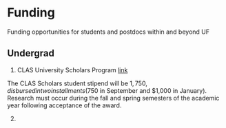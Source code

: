 # Funding
Funding opportunities for students and postdocs within and beyond UF

## Undergrad

1. CLAS University Scholars Program [link](https://clas.ufl.edu/undergraduate/clas-university-scholars/)

The CLAS Scholars student stipend will be $1,750, disbursed in two installments ($750 in September and $1,000 in January). Research must occur during the fall and spring semesters of the academic year following acceptance of the award.

2. 
